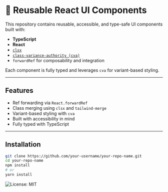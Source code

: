 # 🧩 Reusable React UI Components

This repository contains reusable, accessible, and type-safe UI components built with:

- **TypeScript**
- **React**
- [`clsx`](https://github.com/lukeed/clsx)
- [`class-variance-authority (cva)`](https://cva.style/)
- `forwardRef` for composability and integration

Each component is fully typed and leverages `cva` for variant-based styling.

---

## Features

- Ref forwarding via `React.forwardRef`
- Class merging using `clsx` and `tailwind-merge`
- Variant-based styling with `cva`
- Built with accessibility in mind
- Fully typed with TypeScript

---

## Installation

```bash
git clone https://github.com/your-username/your-repo-name.git
cd your-repo-name
npm install
# or
yarn install
```

![License: MIT](https://img.shields.io/badge/License-MIT-yellow.svg)
